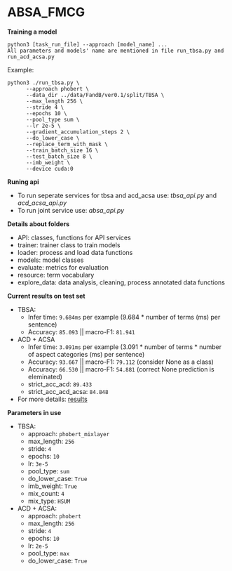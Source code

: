# ABSA_FMCG
**Training a model**
```
python3 [task_run_file] --approach [model_name] ...
All parameters and models' name are mentioned in file run_tbsa.py and run_acd_acsa.py
```
Example:
```
python3 ./run_tbsa.py \
      --approach phobert \
      --data_dir ../data/FandB/ver0.1/split/TBSA \
      --max_length 256 \
      --stride 4 \
      --epochs 10 \
      --pool_type sum \
      --lr 2e-5 \
      --gradient_accumulation_steps 2 \
      --do_lower_case \
      --replace_term_with_mask \
      --train_batch_size 16 \
      --test_batch_size 8 \
      --imb_weight \
      --device cuda:0
```

**Runing api**
- To run seperate services for tbsa and acd_acsa use: _tbsa_api.py_ and _acd_acsa_api.py_
- To run joint service use: _absa_api.py_ 

**Details about folders**
- API: classes, functions for API services
- trainer: trainer class to train models
- loader: process and load data functions
- models: model classes
- evaluate: metrics for evaluation
- resource: term vocabulary
- explore_data: data analysis, cleaning, process annotated data functions

**Current results on test set**
- TBSA:
    - Infer time: `9.684ms` per example (9.684 * number of terms (ms) per sentence)
    - Accuracy: `85.093` || macro-F1: `81.941`
- ACD + ACSA
    - Infer time: `3.091ms` per example (3.091 * number of terms * number of aspect categories (ms) per sentence)
    - Accuracy: `93.667` || macro-F1: `79.112` (consider None as a class)
    - Accuracy: `66.530` || macro-F1: `54.881` (correct None prediction is eleminated)
    - strict_acc_acd: `89.433`
    - strict_acc_acd_acsa: `84.848`
- For more details: [results](https://lab.admicro.vn/corenlp/aspect-based-sentiment-analysis/-/blob/doc/ABSA_results.xlsx)

**Parameters in use**
- TBSA:
    - approach: `phobert_mixlayer`
    - max_length: `256`
    - stride: `4`
    - epochs: `10`
    - lr: `3e-5`
    - pool_type: `sum`
    - do_lower_case: `True`
    - imb_weight: `True`
    - mix_count: `4`
    - mix_type: `HSUM`
- ACD + ACSA:
    - approach: `phobert`
    - max_length: `256`
    - stride: `4`
    - epochs: `10`
    - lr: `2e-5`
    - pool_type: `max`
    - do_lower_case: `True`
